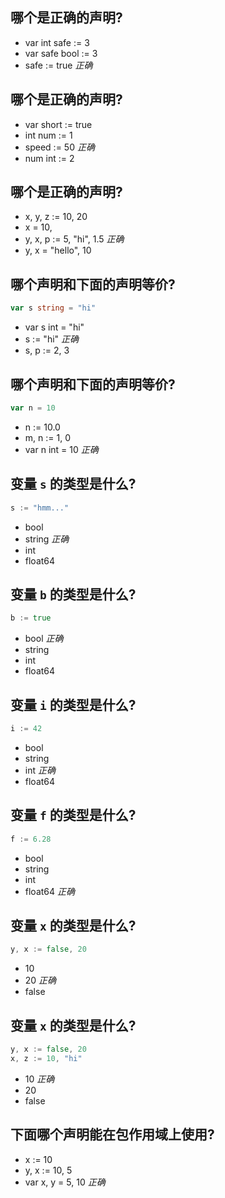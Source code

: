 ## 哪个是正确的声明?
* var int safe := 3
* var safe bool := 3
* safe := true *正确*

## 哪个是正确的声明?
* var short := true
* int num := 1
* speed := 50 *正确*
* num int := 2

## 哪个是正确的声明?
* x, y, z := 10, 20
* x = 10,
* y, x, p := 5, "hi", 1.5 *正确*
* y, x = "hello", 10

## 哪个声明和下面的声明等价?
```go
var s string = "hi"
```

* var s int = "hi"
* s := "hi" *正确*
* s, p := 2, 3

## 哪个声明和下面的声明等价?
```go
var n = 10
```

* n := 10.0
* m, n := 1, 0
* var n int = 10 *正确*

## 变量 `s` 的类型是什么?
```go
s := "hmm..."
```

* bool
* string *正确*
* int
* float64

## 变量 `b` 的类型是什么?
```go
b := true
```

* bool *正确*
* string
* int
* float64

## 变量 `i` 的类型是什么?
```go
i := 42
```

* bool
* string
* int *正确*
* float64

## 变量 `f` 的类型是什么?
```go
f := 6.28
```

* bool
* string
* int
* float64 *正确*

## 变量 `x` 的类型是什么?

```go
y, x := false, 20
```

* 10
* 20 *正确*
* false

## 变量 `x` 的类型是什么?

```go
y, x := false, 20
x, z := 10, "hi"
```

* 10 *正确*
* 20
* false

## 下面哪个声明能在包作用域上使用?

* x := 10
* y, x := 10, 5
* var x, y = 5, 10 *正确*
